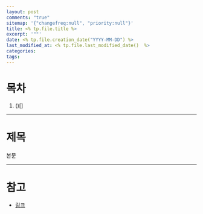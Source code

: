 ```yaml
---
layout: post
comments: "true"
sitemap: '{"changefreq:null", "priority:null"}'
title: <% tp.file.title %>
excerpt: '""'
date: <% tp.file.creation_date("YYYY-MM-DD") %>
last_modified_at: <% tp.file.last_modified_date()  %>
categories:
tags:
---
```

# 목차
1. ()[]

---

# 제목
본문

---

# 참고
* [링크](url)
